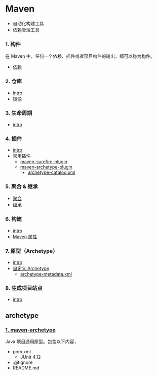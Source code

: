 # Maven
- 自动化构建工具
- 依赖管理工具

### 1. 构件
在 Maven 中，任何一个依赖、插件或者项目构件的输出，都可以称为构件。
- [依赖](/docs/maven/1.构件/依赖.md)

### 2. 仓库
- [intro](/docs/maven/2.仓库/README.md)
- [镜像](/docs/maven/2.仓库/镜像.md)

### 3. 生命周期
- [intro](/docs/maven/3.生命周期/README.md)

### 4. 插件
- [intro](/docs/maven/4.插件/README.md)
- 常用插件
    - [maven-surefire-plugin](/docs/maven/4.插件/maven-surefire-plugin.md)
    - [maven-archetype-plugin](/docs/maven/4.插件/maven-archetype-plugin.md)
        - [archetype-catalog.xml](/docs/maven/4.插件/archetype-catalog.xml.md)

### 5. 聚合 & 继承
- [聚合](/docs/maven/5.聚合&继承/聚合.md)
- [继承](/docs/maven/5.聚合&继承/继承.md)

### 6. 构建
- [intro](/docs/maven/6.构建/README.md)
- [Maven 属性](/docs/maven/6.构建/Maven属性.md)

### 7. 原型（Archetype）
- [intro](/docs/maven/7.原型/README.md)
- [自定义 Archetype](/docs/maven/7.原型/自定义Archetype.md)
    - [archetype-metadata.xml](/docs/maven/7.原型/archetype-metadata.xml.md)

### 8. 生成项目站点
- [intro](/docs/maven/8.生成项目站点/README.md)


## archetype

### [1. maven-archetype](/maven-archetype)
Java 项目通用原型。包含以下内容，
- pom.xml
    - JUnit 4.12
- .gitignore
- README.md
